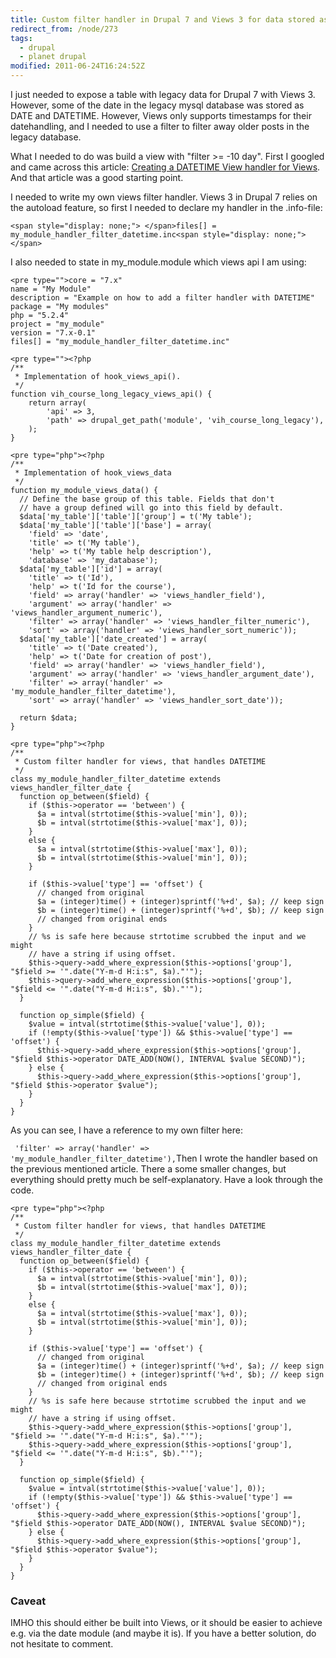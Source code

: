 ```yaml
---
title: Custom filter handler in Drupal 7 and Views 3 for data stored as date and datetime
redirect_from: /node/273
tags:
  - drupal
  - planet drupal
modified: 2011-06-24T16:24:52Z
---
```


I just needed to expose a table with legacy data for Drupal 7 with Views 3. However, some of the date in the legacy mysql database was stored as DATE and DATETIME. However, Views only supports timestamps for their datehandling, and I needed to use a filter to filter away older posts in the legacy database.

What I needed to do was build a view with "filter >= -10 day". First I googled and came across this article: [Creating a DATETIME View handler for Views](http://www.dave.st/content/creating-datetime-view-handler-views2). And that article was a good starting point.

I needed to write my own views filter handler. Views 3 in Drupal 7 relies on the autoload feature, so first I needed to declare my handler in the .info-file:

```
<span style="display: none;"> </span>files[] = my_module_handler_filter_datetime.inc<span style="display: none;"> </span>
```
I also needed to state in my\_module.module which views api I am using:

  
```
<pre type="">core = "7.x"
name = "My Module"
description = "Example on how to add a filter handler with DATETIME"
package = "My modules"
php = "5.2.4"
project = "my_module"
version = "7.x-0.1"
files[] = "my_module_handler_filter_datetime.inc"
```


```
<pre type=""><?php
/**
 * Implementation of hook_views_api().
 */
function vih_course_long_legacy_views_api() {
    return array(
        'api' => 3,
        'path' => drupal_get_path('module', 'vih_course_long_legacy'),
    );
}
```


```
<pre type="php"><?php
/**
 * Implementation of hook_views_data
 */
function my_module_views_data() {
  // Define the base group of this table. Fields that don't
  // have a group defined will go into this field by default.
  $data['my_table']['table']['group'] = t('My table');
  $data['my_table']['table']['base'] = array(
    'field' => 'date',
    'title' => t('My table'),
    'help' => t('My table help description'),
    'database' => 'my_database');
  $data['my_table']['id'] = array(
    'title' => t('Id'),
    'help' => t('Id for the course'),
    'field' => array('handler' => 'views_handler_field'),
    'argument' => array('handler' => 'views_handler_argument_numeric'),
    'filter' => array('handler' => 'views_handler_filter_numeric'),
    'sort' => array('handler' => 'views_handler_sort_numeric'));
  $data['my_table']['date_created'] = array(
    'title' => t('Date created'),
    'help' => t('Date for creation of post'),
    'field' => array('handler' => 'views_handler_field'),
    'argument' => array('handler' => 'views_handler_argument_date'),
    'filter' => array('handler' => 'my_module_handler_filter_datetime'),
    'sort' => array('handler' => 'views_handler_sort_date'));

  return $data;
}

```


```
<pre type="php"><?php
/**
 * Custom filter handler for views, that handles DATETIME
 */
class my_module_handler_filter_datetime extends views_handler_filter_date {
  function op_between($field) {
    if ($this->operator == 'between') {
      $a = intval(strtotime($this->value['min'], 0));
      $b = intval(strtotime($this->value['max'], 0));
    }
    else {
      $a = intval(strtotime($this->value['max'], 0));
      $b = intval(strtotime($this->value['min'], 0));
    }

    if ($this->value['type'] == 'offset') {
      // changed from original
      $a = (integer)time() + (integer)sprintf('%+d', $a); // keep sign
      $b = (integer)time() + (integer)sprintf('%+d', $b); // keep sign
      // changed from original ends
    }
    // %s is safe here because strtotime scrubbed the input and we might
    // have a string if using offset.
    $this->query->add_where_expression($this->options['group'], "$field >= '".date("Y-m-d H:i:s", $a)."'");
    $this->query->add_where_expression($this->options['group'], "$field <= '".date("Y-m-d H:i:s", $b)."'");
  }

  function op_simple($field) {
    $value = intval(strtotime($this->value['value'], 0));
    if (!empty($this->value['type']) && $this->value['type'] == 'offset') {
      $this->query->add_where_expression($this->options['group'], "$field $this->operator DATE_ADD(NOW(), INTERVAL $value SECOND)");
    } else {
      $this->query->add_where_expression($this->options['group'], "$field $this->operator $value");
    }
  }
}
```


As you can see, I have a reference to my own filter here:

` 'filter' => array('handler' => 'my_module_handler_filter_datetime'),`Then I wrote the handler based on the previous mentioned article. There a some smaller changes, but everything should pretty much be self-explanatory. Have a look through the code.

  
```
<pre type="php"><?php
/**
 * Custom filter handler for views, that handles DATETIME
 */
class my_module_handler_filter_datetime extends views_handler_filter_date {
  function op_between($field) {
    if ($this->operator == 'between') {
      $a = intval(strtotime($this->value['min'], 0));
      $b = intval(strtotime($this->value['max'], 0));
    }
    else {
      $a = intval(strtotime($this->value['max'], 0));
      $b = intval(strtotime($this->value['min'], 0));
    }

    if ($this->value['type'] == 'offset') {
      // changed from original
      $a = (integer)time() + (integer)sprintf('%+d', $a); // keep sign
      $b = (integer)time() + (integer)sprintf('%+d', $b); // keep sign
      // changed from original ends
    }
    // %s is safe here because strtotime scrubbed the input and we might
    // have a string if using offset.
    $this->query->add_where_expression($this->options['group'], "$field >= '".date("Y-m-d H:i:s", $a)."'");
    $this->query->add_where_expression($this->options['group'], "$field <= '".date("Y-m-d H:i:s", $b)."'");
  }

  function op_simple($field) {
    $value = intval(strtotime($this->value['value'], 0));
    if (!empty($this->value['type']) && $this->value['type'] == 'offset') {
      $this->query->add_where_expression($this->options['group'], "$field $this->operator DATE_ADD(NOW(), INTERVAL $value SECOND)");
    } else {
      $this->query->add_where_expression($this->options['group'], "$field $this->operator $value");
    }
  }
}
```


### Caveat

IMHO this should either be built into Views, or it should be easier to achieve e.g. via the date module (and maybe it is). If you have a better solution, do not hesitate to comment.
